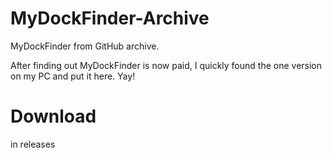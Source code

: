 # MyDockFinder-Archive
MyDockFinder from GitHub archive. 

After finding out MyDockFinder is now paid, I quickly found the one version on my PC and put it here. Yay!

# Download
in releases
